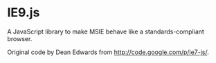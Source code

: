 IE9.js
======

A JavaScript library to make MSIE behave like a standards-compliant browser.

Original code by Dean Edwards from http://code.google.com/p/ie7-js/.